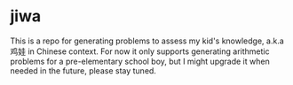 # jiwa
This is a repo for generating problems to assess my kid's knowledge, a.k.a 鸡娃 in Chinese context. For now it only supports generating arithmetic problems for a pre-elementary school boy, but I might upgrade it when needed in the future, please stay tuned.
